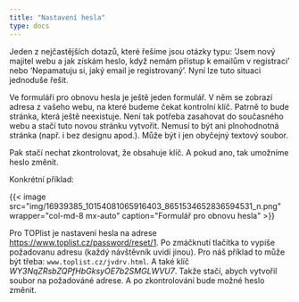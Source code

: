 ```yaml
---
title: "Nastavení hesla"
type: docs
---
```

Jeden z nejčastějších dotazů, které řešíme jsou otázky typu: ‘Jsem nový majitel webu a jak získám heslo, když nemám přístup k emailům v registraci’ nebo ‘Nepamatuju si, jaký email je registrovaný’. Nyní lze tuto situaci jednoduše řešit.

Ve formuláři pro obnovu hesla je ještě jeden formulář. V něm se zobrazí adresa z vašeho webu, na které budeme čekat kontrolní klíč. Patrně to bude stránka, která ještě neexistuje. Není tak potřeba zasahovat do současného webu a stačí tuto novou stránku vytvořit. Nemusí to být ani plnohodnotná stránka (např. i bez designu apod.). Může být i jen obyčejný textový soubor.

Pak stačí nechat zkontrolovat, že obsahuje klíč. A pokud ano, tak umožníme heslo změnit.

Konkrétní příklad:

{{< image src="img/16939385_10154081065916403_8651534652836594531_n.png" wrapper="col-md-8 mx-auto" caption="Formulář pro obnovu hesla" >}}

Pro TOPlist je nastavení hesla na adrese https://www.toplist.cz/password/reset/1. Po zmáčknutí tlačítka to vypíše požadovanu adresu (každý návštěvník uvidí jinou). Pro náš příklad to může být třeba: `www.toplist.cz/jvdrv.html`. A také klíč *WY3NqZRsbZQPfHbGksyOE7b2SMGLWVU7*. Takže stačí, abych vytvořil soubor na požadováné adrese. A po zkontrolování bude možné heslo změnit.
